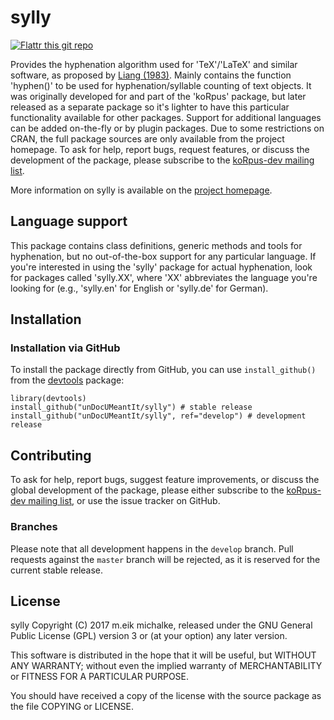 # sylly

[![Flattr this git repo](https://api.flattr.com/button/flattr-badge-large.png)](https://flattr.com/submit/auto?user_id=m.eik&url=https://github.com/unDocUMeantIt/sylly&title=sylly&language=en_GB&tags=github&category=software)

Provides the hyphenation algorithm used for 'TeX'/'LaTeX' and similar software, as proposed
by [Liang (1983)](https://tug.org/docs/liang/). Mainly contains the function 'hyphen()' to
be used for hyphenation/syllable counting of text objects. It was originally developed
for and part of the 'koRpus' package, but later released as a separate package so it's
lighter to have this particular functionality available for other packages. Support for
additional languages can be added on-the-fly or by plugin packages. Due to some restrictions on
CRAN, the full package sources are only available from the project homepage. To ask for
help, report bugs, request features, or discuss the development of the package, please
subscribe to the [koRpus-dev mailing list](http://korpusml.reaktanz.de).

More information on sylly is available on the [project homepage](https://reaktanz.de/?c=hacking&s=koRpus).

## Language support

This package contains class definitions, generic methods and tools for hyphenation, but no
out-of-the-box support for any particular language. If you're interested in using the 'sylly'
package for actual hyphenation, look for packages called 'sylly.XX', where 'XX' abbreviates
the language you're looking for (e.g., 'sylly.en' for English or 'sylly.de' for German).

## Installation

### Installation via GitHub

To install the package directly from GitHub, you can use `install_github()` from the [devtools](https://github.com/hadley/devtools) package:

```
library(devtools)
install_github("unDocUMeantIt/sylly") # stable release
install_github("unDocUMeantIt/sylly", ref="develop") # development release
```

## Contributing

To ask for help, report bugs, suggest feature improvements, or discuss the global
development of the package, please either subscribe to the
[koRpus-dev mailing list](http://korpusml.reaktanz.de), or
use the issue tracker on GitHub.

### Branches

Please note that all development happens in the `develop` branch. Pull requests against the `master`
branch will be rejected, as it is reserved for the current stable release.

## License

sylly Copyright (C) 2017 m.eik michalke, released under the
GNU General Public License (GPL) version 3 or (at your option) any later version.

This software is distributed in the hope that it will be useful, but
WITHOUT ANY WARRANTY; without even the implied warranty of MERCHANTABILITY
or FITNESS FOR A PARTICULAR PURPOSE.

You should have received a copy of the license with the
source package as the file COPYING or LICENSE.
